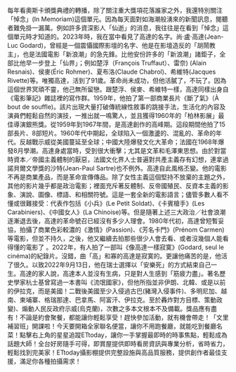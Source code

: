 每年看奧斯卡頒獎典禮的轉播，除了關注重大獎項花落誰家之外，我還特別關注「悼念」(In Memoriam)這個單元。因為每天面對如海潮般湧來的新聞訊息，閱聽者難免掛一漏萬。例如許多資深影人「仙逝」的消息，我往往是在看到「悼念」這個單元時才知道的。2023年時，我在當中看見了高達的名字。尚‧盧·高達(Jean-Luc Godard)，曾經是一個震懾國際影壇的名字、他是在影壇造反的「胡鬧教主」，也是法國電影「新浪潮」的急先鋒。比他安份許多的「新浪潮」諸鉅子，全部比他早一步登上「仙界」；例如楚浮（François Truffaut）、雷奈) (Alain Resnais)、侯麥(Éric Rohmer)、夏布洛(Claude Chabrol)、希維特(Jacques Rivette)等。唯獨高達，活到了91歲。革命尚未成功，但他活膩了，不玩了。因為這個世界冥頑不靈，他己無所留戀。跟楚浮、侯麥、希維特一樣，高達同樣出身自《電影筆記》雜誌裡的寫作群。1959年，他拍了第一部商業長片《斷了氣》（À bout de souffle)。該片出現大量打破傳統線性敘事的跳接手法，生活化的內容及演員們輕鬆自然的演技，一推出就一鳴驚人，並且獲得1960年的「柏林影展」最佳導演銀熊獎。從1959年到1967年間，是高達創作的高峰期。這段期間他拍了15部長片、8部短片。1960年代中期起，全球陷入一個激盪的、混亂的、革命的年代。反越戰示威從美國蔓延至全球；中國大陸爆發文化大革命；法國在1968年爆發8月學潮。高達身處當時，受到很大衝擊；尢其是文革和毛澤東思想。由於對當時資本／帝國主義體制的厭惡，法國文化界人士普遍對共產主義存有幻想，連拿過諾貝爾文學獎的沙特(Jean-Paul Sartre)也不例外。高達自此風格丕變。他的電影不再是商業產品，而是革命宣傳傳品。除了女性主義這個堅持不放棄的主題之外，其他的影片幾乎都是政治電影；裡面充斥著反體制、反帝國殖民、反資本主義的影象、演說、圖像、標語、和相關符號。這是一套全新的電影語言；儘管多數人看不懂或很難接受：代表作包括《小兵》(Le Petit Soldat)、《卡賓槍手》(Les Carabiniers)、《中國女人》(La Chinoise)等。但是隨著上述三大政治／社會浪潮逐漸退去後，高達的革命號召已經沒有多少人理會。1980年代初，高達曾短暫妥協，拍攝了商業色彩較濃的《激情》(Passion)、《芳名卡門》(Prénom Carmen)等電影，但並不持久，之後，他又繼續去拍那些很少人會去看、或者沒幾個人能看得懂的電影了 。2022年，有人拍了一部叫《像高達一樣寂寞》(Godard, seul le cinéma)的紀錄片。沒錯，曲「高」和寡的高達是寂寞的。更讓他痛苦的是，他活了很久。以致2022年9月13日，他在瑞士選擇以「安樂死」的方式結束自己一生。高達的家人說，高達本人並沒有生病，只是對人生感到「筋疲力盡」。著名歷史學家杭士基曾寫過一本書叫《流氓國家》，但他所指並非伊朗、北韓、或是以前的伊拉克，而是美國！二戰後美國至少入侵過古巴(豬灣入侵事件)、多明尼加、越南、柬埔寨、格瑞那達、巴拿馬、阿富汗、伊拉克。至於轟炸對方目標、策動政變)、煽動人民反政府示威(烏克蘭)，次數之多本文根本不及備載。獎品應有盡有！不論是約會聚餐，都能讓你輕鬆享受！趕快參加活動，就有機會帶走！「文里補習班」開課啦！今天要開箱全家聯名便當，讓你不用跑餐廳，就能吃到餐廳名菜！點擊右上角的星星追蹤ETtoday，讓你一手掌握最即時的時事焦點，輕鬆成為話題大師！全台好房隨手可得，即賞屋提供即時看房資訊與專業分析，省時省力，輕鬆找到完美家！ETtoday攝影棚提供完整設施與高品質服務，提供創作者最佳支援，滿足你各種拍攝需求！